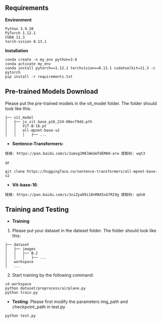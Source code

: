 ## Requirements
**Environment**
```
Python 3.9.20
PyTorch 1.12.1
CUDA 11.3
torch-vision 0.13.1
```
**Installation**
```
conda create -n my_env python=3.9
conda activate my_env
conda install pytorch==1.12.1 torchvision==0.13.1 cudatoolkit=11.3 -c pytorch
pip install -r requirements.txt
```

## Pre-trained Models Download
Please put the pre-trained models in the vit_model folder. The folder should look like this:
```
├── vit_model
│   ├── jx_vit_base_p16_224-80ecf9dd.pth
│   │   ViT-B-16.pt
│   │   all-mpnet-base-v2
│   │   │   ├── ...
```

* **Sentence-Transformers:**

```
链接: https://pan.baidu.com/s/1umvg1MAlWeGmTdEMAO-arw 提取码: wqt3
```
or
```
git clone https://huggingface.co/sentence-transformers/all-mpnet-base-v2
```

* **Vit-base-16**:
```
链接: https://pan.baidu.com/s/1niZyaO9i10nRNX5xG7RI9g 提取码: qdn8 
```

## Training and Testing 
* **Training**
1. Please put your dataset in the dataset folder. The folder should look like this:
```
├── dataset
│   ├── images
│   │   ├── B-2
│   │   │   ├── ...
│   workspace
│   ...
```
2. Start training by the following command:
```
cd workspace
python dataset/preprocess/airplane.py
python train.py
```
* **Testing**:
Please first modify the parameters img_path and checkpoint_path in test.py
```
python test.py
```
